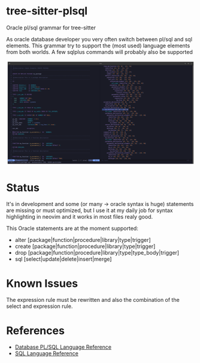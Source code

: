 # tree-sitter-plsql
Oracle pl/sql grammar for tree-sitter

As oracle database developer you very often switch between pl/sql and sql elements. This grammar try to support the (most used) language elements from both worlds.
A few sqlplus commands will probably also be supported


![screenshot nvim syntax highlighting](./img/screenshot_pks.png)


# Status
It's in development and some (or many -> oracle syntax is huge) statements are missing or must optimized, but I use it at my daily job for syntax highlighting in neovim and it works in most files realy good.

This Oracle statements are at the moment supported:
- alter [package|function|procedure|library|type|trigger]
- create [package|function|procedure|library|type|trigger]
- drop [package|function|procedure|library|type|type_body|trigger]
- sql [select|update|delete|insert|merge]


# Known Issues
The expression rule must be rewritten and also the combination of the select and expression rule.


# References
* [Database PL/SQL Language Reference](https://docs.oracle.com/en/database/oracle/oracle-database/21/lnpls/index.html)
* [SQL Language Reference](https://docs.oracle.com/en/database/oracle/oracle-database/21/lnpls/index.html)
